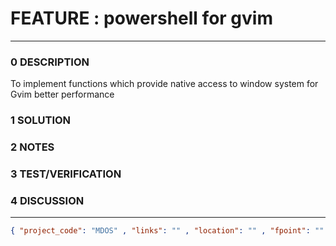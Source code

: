 # FEATURE : powershell for gvim
--------------------------------
### 0 DESCRIPTION
To implement functions which provide native access to window system for Gvim better performance

### 1 SOLUTION


### 2 NOTES


### 3 TEST/VERIFICATION


### 4 DISCUSSION



--------------------------------
```json
{ "project_code": "MDOS" , "links": "" , "location": "" , "fpoint": "" }
```
